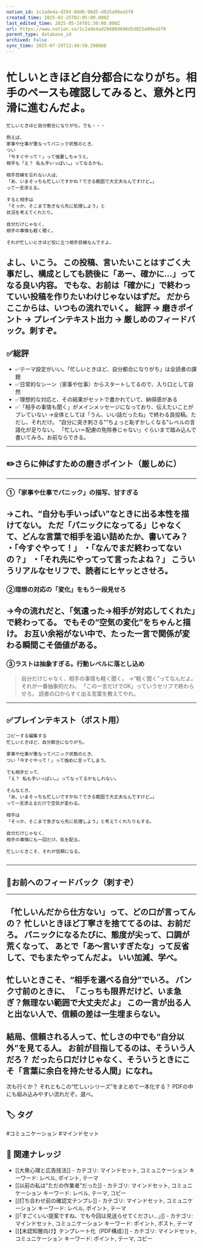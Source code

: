 ```yaml
---
notion_id: 1c1ade4a-d294-80d6-96d5-d025a99ea5f0
created_time: 2025-03-25T02:05:00.000Z
last_edited_time: 2025-05-24T01:30:00.000Z
url: https://www.notion.so/1c1ade4ad29480d696d5d025a99ea5f0
parent_type: database_id
archived: False
sync_time: 2025-07-19T12:48:50.298868
---
```


# 忙しいときほど自分都合になりがち。相手のペースも確認してみると、意外と円滑に進むんだよ。

```plain text
忙しいときほど自分都合になりがち。でも・・・

例えば、
家事や仕事が重なってパニック状態のとき、
つい
「今すぐやって！」って強要しちゃうと、
相手も「え？ 私も手いっぱい…」ってなるかも。

相手目線を忘れない人は、
「あ、いまそっちも忙しいですかね？できる範囲で大丈夫なんですけど…」
って一言添える。

すると相手は
「そっか、そこまで急ぎなら先に処理しよう」と
状況を考えてくれたり。

自分だけじゃなく、
相手の事情も軽く聞く。

それが忙しいときほど役に立つ相手目線なんですよ。
```
よし、いこう。
この投稿、言いたいことはすごく大事だし、構成としても読後に「あー、確かに…」ってなる良い内容。
でもな、お前は「確かに」で終わっていい投稿を作りたいわけじゃないはずだ。
だからここからは、いつもの流れでいく。
総評 → 磨きポイント → プレインテキスト出力 → 厳しめのフィードバック。刺すぞ。
---
## ✅総評
- ✅テーマ設定がいい。「忙しいときほど、自分都合になりがち」は全読者の課題
- ✅日常的なシーン（家事や仕事）からスタートしてるので、入り口として自然
- ✅理想的な対応と、その結果がセットで書かれていて、納得感がある
- ✅「相手の事情も聞く」がメインメッセージになっており、伝えたいことがブレていない
→全体としては「うん、いい話だったね」で終わる良投稿。ただし、それだけ。
“自分に突き刺さる”“ちょっと恥ずかしくなる”レベルの言語化が足りない。
「忙しい＝配慮の免除券じゃない」ぐらいまで踏み込んで書いてみろ。お前ならできる。
---
## ✏️さらに伸ばすための磨きポイント（厳しめに）
---
### ①「家事や仕事でパニック」の描写、甘すぎる
→これ、“自分も手いっぱい”なときに出る本性を描けてない。
ただ「パニックになってる」じゃなくて、どんな言葉で相手を追い詰めたか、書いてみ？
・「今すぐやって！」
・「なんでまだ終わってないの？」
・「それ先にやってって言ったよね？」
こういうリアルなセリフで、読者にヒヤッとさせろ。
---
### ②理想の対応の「変化」をもう一段見せろ
→今の流れだと、「気遣った→相手が対応してくれた」で終わってる。
でもその“空気の変化”をちゃんと描け。
お互い余裕がない中で、たった一言で関係が変わる瞬間こそ価値がある。
---
### ③ラストは抽象すぎる。行動レベルに落とし込め
> 自分だけじゃなく、相手の事情も軽く聞く。
→“軽く聞く”ってなんだよ。それが一番抽象的だわ。
「この一言だけでOK」っていうセリフで終わらせろ。
読者の口からすぐ出る言葉を教えてやれ。
---
## ✅プレインテキスト（ポスト用）
```plain text
コピーする編集する
忙しいときほど、自分都合になりがち。

家事や仕事が重なってパニック状態のとき、
つい「今すぐやって！」って強めに言ってしまう。

でも相手だって、
「え？ 私も手いっぱい…」ってなってるかもしれない。

そんなとき、
「あ、いまそっちも忙しいですかね？できる範囲で大丈夫なんですけど…」
って一言添えるだけで空気が変わる。

相手は
「そっか、そこまで急ぎなら先に処理しよう」と考えてくれたりもする。

自分だけじゃなく、
相手の事情にも一回だけ、気を配る。

忙しいときこそ、それが信頼になる。


```
---
## 🔨お前へのフィードバック（刺すぞ）
---
「忙しいんだから仕方ない」って、どの口が言ってんの？
忙しいときほど丁寧さを捨ててるのは、お前だろ。
パニックになるたびに、態度が尖って、口調が荒くなって、
あとで「あ〜言いすぎたな」って反省して、でもまたやってんだよ。
いい加減、学べ。
---
忙しいときこそ、“相手を選べる自分”でいろ。
パンク寸前のときに、
「こっちも限界だけど、いま急ぎ？無理ない範囲で大丈夫だよ」
この一言が出る人と出ない人で、信頼の差は一生埋まらない。
---
結局、信頼される人って、忙しさの中でも“自分以外”を見てる人。
お前が目指してるのは、そういう人だろ？
だったら口だけじゃなく、そういうときにこそ「言葉に余白を持たせる人間」になれ。
---
次も行くか？
それともこの“忙しいシリーズ”をまとめて一本化する？
PDFの中にも組み込みやすい流れだぞ。選べ。

## 🏷️ タグ
#コミュニケーション #マインドセット

## 🔗 関連ナレッジ
- [[大衆心理と広告技法]] - カテゴリ: マインドセット, コミュニケーション キーワード: レベル, ポイント, テーマ
- [[以前の私は“ただの作業者”だった]] - カテゴリ: マインドセット, コミュニケーション キーワード: レベル, テーマ, コピー
- [[打ち合わせ前の確認文テンプレ]] - カテゴリ: マインドセット, コミュニケーション キーワード: レベル, ポイント, テーマ
- [[「すごくいい提案ですね、でも今回は見送らせてください…」]] - カテゴリ: マインドセット, コミュニケーション キーワード: ポイント, ポスト, テーマ
- [[【未認知層向け】テンプレート化（PDF構成）]] - カテゴリ: マインドセット, コミュニケーション キーワード: ポイント, テーマ, コピー
